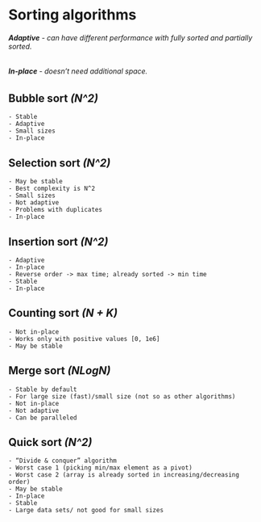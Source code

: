 # Sorting algorithms

###### **Adaptive** - can have different performance with fully sorted and partially sorted.
###### **In-place** - doesn’t need additional space.

## Bubble sort *(N^2)*
```
- Stable 
- Adaptive 
- Small sizes
- In-place
```

## Selection sort *(N^2)*
```
- May be stable 
- Best complexity is N^2 
- Small sizes 
- Not adaptive 
- Problems with duplicates 
- In-place
```

## Insertion sort *(N^2)*
```
- Adaptive 
- In-place 
- Reverse order -> max time; already sorted -> min time 
- Stable 
- In-place
```

## Counting sort *(N + K)*
```
- Not in-place
- Works only with positive values [0, 1e6]
- May be stable
```

## Merge sort *(NLogN)*
```
- Stable by default
- For large size (fast)/small size (not so as other algorithms)
- Not in-place
- Not adaptive 
- Can be paralleled
```

## Quick sort *(N^2)*
```
- “Divide & conquer” algorithm
- Worst case 1 (picking min/max element as a pivot)
- Worst case 2 (array is already sorted in increasing/decreasing order)
- May be stable
- In-place 
- Stable 
- Large data sets/ not good for small sizes 
```
